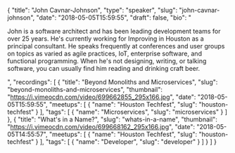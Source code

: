 {
  "title": "John Cavnar-Johnson",
  "type": "speaker",
  "slug": "john-cavnar-johnson",
  "date": "2018-05-05T15:59:55",
  "draft": false,
  "bio": "<p>John is a software architect and has been leading development teams for over 25 years. He's currently working for Improving in Houston as a principal consultant. He speaks frequently at conferences and user groups on topics as varied as agile practices, IoT, enterprise software, and functional programming. When he's not designing, writing, or talking software, you can usually find him reading and drinking craft beer.</p>",
  "recordings": [
    {
      "title": "Beyond Monoliths and Microservices",
      "slug": "beyond-monoliths-and-microservices",
      "thumbnail": "https://i.vimeocdn.com/video/699662855_295x166.jpg",
      "date": "2018-05-05T15:59:55",
      "meetups": [
        {
          "name": "Houston Techfest",
          "slug": "houston-techfest"
        }
      ],
      "tags": [
        {
          "name": "Microservices",
          "slug": "microservices"
        }
      ]
    },
    {
      "title": "What's in a Name?",
      "slug": "whats-in-a-name",
      "thumbnail": "https://i.vimeocdn.com/video/699668162_295x166.jpg",
      "date": "2018-05-05T14:55:57",
      "meetups": [
        {
          "name": "Houston Techfest",
          "slug": "houston-techfest"
        }
      ],
      "tags": [
        {
          "name": "Developer",
          "slug": "developer"
        }
      ]
    }
  ]
}